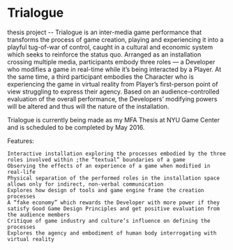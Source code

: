 # Trialogue
thesis project -- Trialogue is an inter-media game performance that transforms the process of game creation, playing and experiencing it into a playful tug-of-war of control, caught in a cultural and economic system which seeks to reinforce the status quo. Arranged as an installation crossing multiple media, participants embody three roles — a Developer who modifies a game in real-time while it’s being interacted by a Player. At the same time, a third participant embodies the Character who is experiencing the game in virtual reality from Player’s first-person point of view struggling to express their agency. Based on an audience-controlled evaluation of the overall performance, the Developers’ modifying powers will be altered and thus will the nature of the installation.

Trialogue is currently being made as my MFA Thesis at NYU Game Center and is scheduled to be completed by May 2016.

Features:

    Interactive installation exploring the processes embodied by the three roles involved within ;the “textual” boundaries of a game
    Observing the effects of an experience of a game when modified in real-life
    Physical separation of the performed roles in the installation space allows only for indirect, non-verbal communication
    Explores how design of tools and game engine frame the creation processes
    A “fake economy” which rewards the Developer with more power if they satisfy Good Game Design Principles and get positive evaluation from the audience members
    Critique of game industry and culture’s influence on defining the processes
    Explores the agency and embodiment of human body interrogating with virtual reality
